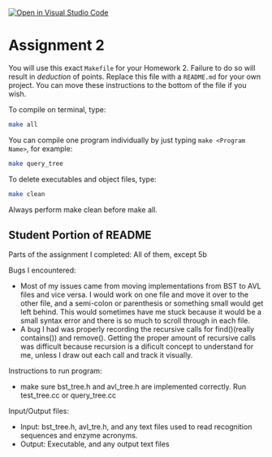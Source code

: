 [![Open in Visual Studio Code](https://classroom.github.com/assets/open-in-vscode-c66648af7eb3fe8bc4f294546bfd86ef473780cde1dea487d3c4ff354943c9ae.svg)](https://classroom.github.com/online_ide?assignment_repo_id=10164961&assignment_repo_type=AssignmentRepo)
# Assignment 2

You will use this exact `Makefile` for your Homework 2. Failure to do so will result in *deduction* of points. Replace this file with a `README.md` for your own project. You can move these instructions to the bottom of the file if you wish.

To compile on terminal, type:

```bash
make all
```

You can compile one program individually by just typing `make <Program Name>`, for example:

```bash
make query_tree
```

To delete executables and object files, type:

```bash
make clean
```

Always perform make clean before make all.

## Student Portion of README

Parts of the assignment I completed: All of them, except 5b

Bugs I encountered: 
- Most of my issues came from moving implementations from BST to AVL files and vice versa. I would work on one file and move it over to the other file, and a semi-colon or parenthesis or something small would get left behind. This would sometimes have me stuck because it would be a small syntax error and there is so much to scroll through in each file. 
- A bug I had was properly recording the recursive calls for find()(really contains()) and remove(). Getting the proper amount of recursive calls was difficult because recursion is a dificult concept to understand for me, unless I draw out each call and track it visually.

Instructions to run program:
- make sure bst_tree.h and avl_tree.h are implemented correctly. Run test_tree.cc or query_tree.cc

Input/Output files:
- Input: bst_tree.h, avl_tre.h, and any text files used to read recognition sequences and enzyme acronyms.
- Output: Executable, and any output text files
